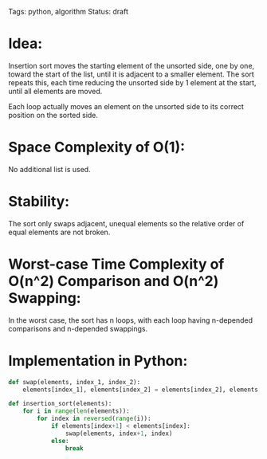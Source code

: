 Tags: python, algorithm
Status: draft

# Idea:

Insertion sort moves the starting element of the unsorted side, one by one, toward the start of the list, until it is adjacent to a smaller element. The sort repeats this, each time reducing the unsorted side by 1 element at the start, until all elements are moved.

Each loop actually moves an element on the unsorted side to its correct position on the sorted side.

# Space Complexity of O(1):

No additional list is used.

# Stability:

The sort only swaps adjacent, unequal elements so the relative order of equal elements are not broken.

# Worst-case Time Complexity of O(n^2) Comparison and O(n^2) Swapping:

In the worst case, the sort has n loops, with each loop having n-depended comparisons and n-depended swappings.

# Implementation in Python:

```python
def swap(elements, index_1, index_2):
    elements[index_1], elements[index_2] = elements[index_2], elements[index_1]

def insertion_sort(elements):
    for i in range(len(elements)):
        for index in reversed(range(i)):
            if elements[index+1] < elements[index]:
                swap(elements, index+1, index)
            else:
                break
```

